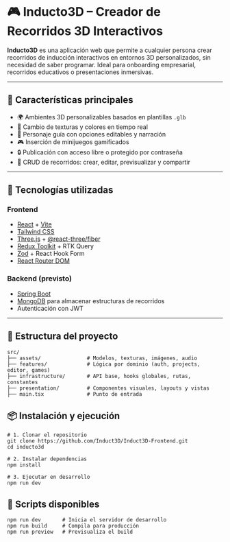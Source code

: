 # 🎮 Inducto3D – Creador de Recorridos 3D Interactivos

**Inducto3D** es una aplicación web que permite a cualquier persona crear recorridos de inducción interactivos en entornos 3D personalizados, sin necesidad de saber programar. Ideal para onboarding empresarial, recorridos educativos o presentaciones inmersivas.

---

## 🚀 Características principales

- 🌍 Ambientes 3D personalizables basados en plantillas `.glb`
- 🎨 Cambio de texturas y colores en tiempo real
- 🧍 Personaje guía con opciones editables y narración
- 🎮 Inserción de minijuegos gamificados
- 🔒 Publicación con acceso libre o protegido por contraseña
- 💾 CRUD de recorridos: crear, editar, previsualizar y compartir

---

## 🧱 Tecnologías utilizadas

### Frontend

- [React](https://react.dev/) + [Vite](https://vitejs.dev/)
- [Tailwind CSS](https://tailwindcss.com/)
- [Three.js](https://threejs.org/) + [@react-three/fiber](https://github.com/pmndrs/react-three-fiber)
- [Redux Toolkit](https://redux-toolkit.js.org/) + RTK Query
- [Zod](https://zod.dev/) + React Hook Form
- [React Router DOM](https://reactrouter.com/)

### Backend (previsto)

- [Spring Boot](https://spring.io/projects/spring-boot)
- [MongoDB](https://www.mongodb.com/) para almacenar estructuras de recorridos
- Autenticación con JWT

---

## 📁 Estructura del proyecto

```plaintext
src/
├── assets/               # Modelos, texturas, imágenes, audio
├── features/             # Lógica por dominio (auth, projects, editor, games)
├── infrastructure/       # API base, hooks globales, rutas, constantes
├── presentation/         # Componentes visuales, layouts y vistas
├── main.tsx              # Punto de entrada
```
## 📦 Instalación y ejecución
```githubexpressionlanguage
# 1. Clonar el repositorio
git clone https://github.com/Induct3D/Induct3D-Frontend.git
cd inducto3d

# 2. Instalar dependencias
npm install

# 3. Ejecutar en desarrollo
npm run dev

```

## 🧪 Scripts disponibles
```githubexpressionlanguage
npm run dev       # Inicia el servidor de desarrollo
npm run build     # Compila para producción
npm run preview   # Previsualiza el build
```


